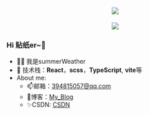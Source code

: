 <h1 align="center"> <a href="https://nanxiangscholar.github.io/" ><img src="https://readme-typing-svg.herokuapp.com?font=Fira+Code&pause=1000&color=228B22&width=435&lines=console.log(%22你好%2C%20贴纸儿!%22);千山万水总是情,点个关注你行不行!" /> </a> </h1>
<div align="center"><img src="https://camo.githubusercontent.com/810fafff9494605b8da8804af6bc6a38af0aaaf160ea7898b20583b9441bee76/68747470733a2f2f63646e2e6a7364656c6976722e6e65742f67682f73756e3032323553554e2f70686f746f732f696d616765732f3230323130383330303031393535362e676966"></div>

### Hi 贴纸er~👋
* 🐱‍🏍 我是summerWeather
* 🔨 技术栈：**React**，**scss**，**TypeScript**, **vite**等
* About me:
   - 📫邮箱：394815057@qq.com
   - 💒博客：[My_Blog](https://nanxiangscholar.github.io/)
   - ✨CSDN: [CSDN](https://blog.csdn.net/qq_58459674?spm=1000.2115.3001.5343)
> 
